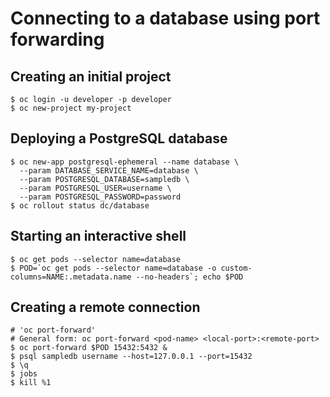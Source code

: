 # Connecting to a database using port forwarding

## Creating an initial project

```
$ oc login -u developer -p developer
$ oc new-project my-project
```

## Deploying a PostgreSQL database

```
$ oc new-app postgresql-ephemeral --name database \
  --param DATABASE_SERVICE_NAME=database \
  --param POSTGRESQL_DATABASE=sampledb \
  --param POSTGRESQL_USER=username \
  --param POSTGRESQL_PASSWORD=password
$ oc rollout status dc/database
```

## Starting an interactive shell

```
$ oc get pods --selector name=database
$ POD=`oc get pods --selector name=database -o custom-columns=NAME:.metadata.name --no-headers`; echo $POD
```

## Creating a remote connection

```
# 'oc port-forward'
# General form: oc port-forward <pod-name> <local-port>:<remote-port>
$ oc port-forward $POD 15432:5432 &
$ psql sampledb username --host=127.0.0.1 --port=15432
$ \q
$ jobs
$ kill %1
```